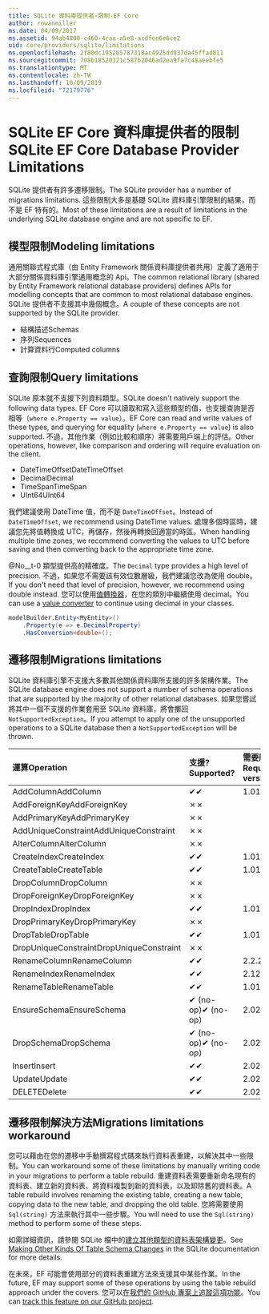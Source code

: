 ```yaml
---
title: SQLite 資料庫提供者-限制-EF Core
author: rowanmiller
ms.date: 04/09/2017
ms.assetid: 94ab4800-c460-4caa-a5e8-acdfee6e6ce2
uid: core/providers/sqlite/limitations
ms.openlocfilehash: 2f80dc195265787318ac4925dd937da45ffad011
ms.sourcegitcommit: 708b18520321c587b2046ad2ea9fa7c48aeebfe5
ms.translationtype: MT
ms.contentlocale: zh-TW
ms.lasthandoff: 10/09/2019
ms.locfileid: "72179776"
---
```

# <a name="sqlite-ef-core-database-provider-limitations"></a><span data-ttu-id="18481-102">SQLite EF Core 資料庫提供者的限制</span><span class="sxs-lookup"><span data-stu-id="18481-102">SQLite EF Core Database Provider Limitations</span></span>

<span data-ttu-id="18481-103">SQLite 提供者有許多遷移限制。</span><span class="sxs-lookup"><span data-stu-id="18481-103">The SQLite provider has a number of migrations limitations.</span></span> <span data-ttu-id="18481-104">這些限制大多是基礎 SQLite 資料庫引擎限制的結果，而不是 EF 特有的。</span><span class="sxs-lookup"><span data-stu-id="18481-104">Most of these limitations are a result of limitations in the underlying SQLite database engine and are not specific to EF.</span></span>

## <a name="modeling-limitations"></a><span data-ttu-id="18481-105">模型限制</span><span class="sxs-lookup"><span data-stu-id="18481-105">Modeling limitations</span></span>

<span data-ttu-id="18481-106">通用關聯式程式庫（由 Entity Framework 關係資料庫提供者共用）定義了適用于大部分關係資料庫引擎通用概念的 Api。</span><span class="sxs-lookup"><span data-stu-id="18481-106">The common relational library (shared by Entity Framework relational database providers) defines APIs for modelling concepts that are common to most relational database engines.</span></span> <span data-ttu-id="18481-107">SQLite 提供者不支援其中幾個概念。</span><span class="sxs-lookup"><span data-stu-id="18481-107">A couple of these concepts are not supported by the SQLite provider.</span></span>

* <span data-ttu-id="18481-108">結構描述</span><span class="sxs-lookup"><span data-stu-id="18481-108">Schemas</span></span>
* <span data-ttu-id="18481-109">序列</span><span class="sxs-lookup"><span data-stu-id="18481-109">Sequences</span></span>
* <span data-ttu-id="18481-110">計算資料行</span><span class="sxs-lookup"><span data-stu-id="18481-110">Computed columns</span></span>

## <a name="query-limitations"></a><span data-ttu-id="18481-111">查詢限制</span><span class="sxs-lookup"><span data-stu-id="18481-111">Query limitations</span></span>

<span data-ttu-id="18481-112">SQLite 原本就不支援下列資料類型。</span><span class="sxs-lookup"><span data-stu-id="18481-112">SQLite doesn't natively support the following data types.</span></span> <span data-ttu-id="18481-113">EF Core 可以讀取和寫入這些類型的值，也支援查詢是否相等（`where e.Property == value`）。</span><span class="sxs-lookup"><span data-stu-id="18481-113">EF Core can read and write values of these types, and querying for equality (`where e.Property == value`) is also supported.</span></span> <span data-ttu-id="18481-114">不過，其他作業（例如比較和順序）將需要用戶端上的評估。</span><span class="sxs-lookup"><span data-stu-id="18481-114">Other operations, however, like comparison and ordering will require evaluation on the client.</span></span>

* <span data-ttu-id="18481-115">DateTimeOffset</span><span class="sxs-lookup"><span data-stu-id="18481-115">DateTimeOffset</span></span>
* <span data-ttu-id="18481-116">Decimal</span><span class="sxs-lookup"><span data-stu-id="18481-116">Decimal</span></span>
* <span data-ttu-id="18481-117">TimeSpan</span><span class="sxs-lookup"><span data-stu-id="18481-117">TimeSpan</span></span>
* <span data-ttu-id="18481-118">UInt64</span><span class="sxs-lookup"><span data-stu-id="18481-118">UInt64</span></span>

<span data-ttu-id="18481-119">我們建議使用 DateTime 值，而不是 `DateTimeOffset`。</span><span class="sxs-lookup"><span data-stu-id="18481-119">Instead of `DateTimeOffset`, we recommend using DateTime values.</span></span> <span data-ttu-id="18481-120">處理多個時區時，建議您先將值轉換成 UTC，再儲存，然後再轉換回適當的時區。</span><span class="sxs-lookup"><span data-stu-id="18481-120">When handling multiple time zones, we recommend converting the values to UTC before saving and then converting back to the appropriate time zone.</span></span>

<span data-ttu-id="18481-121">@No__t-0 類型提供高的精確度。</span><span class="sxs-lookup"><span data-stu-id="18481-121">The `Decimal` type provides a high level of precision.</span></span> <span data-ttu-id="18481-122">不過，如果您不需要該有效位數層級，我們建議您改為使用 double。</span><span class="sxs-lookup"><span data-stu-id="18481-122">If you don't need that level of precision, however, we recommend using double instead.</span></span> <span data-ttu-id="18481-123">您可以使用[值轉換器](../../modeling/value-conversions.md)，在您的類別中繼續使用 decimal。</span><span class="sxs-lookup"><span data-stu-id="18481-123">You can use a [value converter](../../modeling/value-conversions.md) to continue using decimal in your classes.</span></span>

``` csharp
modelBuilder.Entity<MyEntity>()
    .Property(e => e.DecimalProperty)
    .HasConversion<double>();
```

## <a name="migrations-limitations"></a><span data-ttu-id="18481-124">遷移限制</span><span class="sxs-lookup"><span data-stu-id="18481-124">Migrations limitations</span></span>

<span data-ttu-id="18481-125">SQLite 資料庫引擎不支援大多數其他關係資料庫所支援的許多架構作業。</span><span class="sxs-lookup"><span data-stu-id="18481-125">The SQLite database engine does not support a number of schema operations that are supported by the majority of other relational databases.</span></span> <span data-ttu-id="18481-126">如果您嘗試將其中一個不支援的作業套用至 SQLite 資料庫，將會擲回 `NotSupportedException`。</span><span class="sxs-lookup"><span data-stu-id="18481-126">If you attempt to apply one of the unsupported operations to a SQLite database then a `NotSupportedException` will be thrown.</span></span>

| <span data-ttu-id="18481-127">運算</span><span class="sxs-lookup"><span data-stu-id="18481-127">Operation</span></span>            | <span data-ttu-id="18481-128">支援?</span><span class="sxs-lookup"><span data-stu-id="18481-128">Supported?</span></span> | <span data-ttu-id="18481-129">需要版本</span><span class="sxs-lookup"><span data-stu-id="18481-129">Requires version</span></span> |
|:---------------------|:-----------|:-----------------|
| <span data-ttu-id="18481-130">AddColumn</span><span class="sxs-lookup"><span data-stu-id="18481-130">AddColumn</span></span>            | <span data-ttu-id="18481-131">✔</span><span class="sxs-lookup"><span data-stu-id="18481-131">✔</span></span>          | <span data-ttu-id="18481-132">1.0</span><span class="sxs-lookup"><span data-stu-id="18481-132">1.0</span></span>              |
| <span data-ttu-id="18481-133">AddForeignKey</span><span class="sxs-lookup"><span data-stu-id="18481-133">AddForeignKey</span></span>        | <span data-ttu-id="18481-134">✗</span><span class="sxs-lookup"><span data-stu-id="18481-134">✗</span></span>          |                  |
| <span data-ttu-id="18481-135">AddPrimaryKey</span><span class="sxs-lookup"><span data-stu-id="18481-135">AddPrimaryKey</span></span>        | <span data-ttu-id="18481-136">✗</span><span class="sxs-lookup"><span data-stu-id="18481-136">✗</span></span>          |                  |
| <span data-ttu-id="18481-137">AddUniqueConstraint</span><span class="sxs-lookup"><span data-stu-id="18481-137">AddUniqueConstraint</span></span>  | <span data-ttu-id="18481-138">✗</span><span class="sxs-lookup"><span data-stu-id="18481-138">✗</span></span>          |                  |
| <span data-ttu-id="18481-139">AlterColumn</span><span class="sxs-lookup"><span data-stu-id="18481-139">AlterColumn</span></span>          | <span data-ttu-id="18481-140">✗</span><span class="sxs-lookup"><span data-stu-id="18481-140">✗</span></span>          |                  |
| <span data-ttu-id="18481-141">CreateIndex</span><span class="sxs-lookup"><span data-stu-id="18481-141">CreateIndex</span></span>          | <span data-ttu-id="18481-142">✔</span><span class="sxs-lookup"><span data-stu-id="18481-142">✔</span></span>          | <span data-ttu-id="18481-143">1.0</span><span class="sxs-lookup"><span data-stu-id="18481-143">1.0</span></span>              |
| <span data-ttu-id="18481-144">CreateTable</span><span class="sxs-lookup"><span data-stu-id="18481-144">CreateTable</span></span>          | <span data-ttu-id="18481-145">✔</span><span class="sxs-lookup"><span data-stu-id="18481-145">✔</span></span>          | <span data-ttu-id="18481-146">1.0</span><span class="sxs-lookup"><span data-stu-id="18481-146">1.0</span></span>              |
| <span data-ttu-id="18481-147">DropColumn</span><span class="sxs-lookup"><span data-stu-id="18481-147">DropColumn</span></span>           | <span data-ttu-id="18481-148">✗</span><span class="sxs-lookup"><span data-stu-id="18481-148">✗</span></span>          |                  |
| <span data-ttu-id="18481-149">DropForeignKey</span><span class="sxs-lookup"><span data-stu-id="18481-149">DropForeignKey</span></span>       | <span data-ttu-id="18481-150">✗</span><span class="sxs-lookup"><span data-stu-id="18481-150">✗</span></span>          |                  |
| <span data-ttu-id="18481-151">DropIndex</span><span class="sxs-lookup"><span data-stu-id="18481-151">DropIndex</span></span>            | <span data-ttu-id="18481-152">✔</span><span class="sxs-lookup"><span data-stu-id="18481-152">✔</span></span>          | <span data-ttu-id="18481-153">1.0</span><span class="sxs-lookup"><span data-stu-id="18481-153">1.0</span></span>              |
| <span data-ttu-id="18481-154">DropPrimaryKey</span><span class="sxs-lookup"><span data-stu-id="18481-154">DropPrimaryKey</span></span>       | <span data-ttu-id="18481-155">✗</span><span class="sxs-lookup"><span data-stu-id="18481-155">✗</span></span>          |                  |
| <span data-ttu-id="18481-156">DropTable</span><span class="sxs-lookup"><span data-stu-id="18481-156">DropTable</span></span>            | <span data-ttu-id="18481-157">✔</span><span class="sxs-lookup"><span data-stu-id="18481-157">✔</span></span>          | <span data-ttu-id="18481-158">1.0</span><span class="sxs-lookup"><span data-stu-id="18481-158">1.0</span></span>              |
| <span data-ttu-id="18481-159">DropUniqueConstraint</span><span class="sxs-lookup"><span data-stu-id="18481-159">DropUniqueConstraint</span></span> | <span data-ttu-id="18481-160">✗</span><span class="sxs-lookup"><span data-stu-id="18481-160">✗</span></span>          |                  |
| <span data-ttu-id="18481-161">RenameColumn</span><span class="sxs-lookup"><span data-stu-id="18481-161">RenameColumn</span></span>         | <span data-ttu-id="18481-162">✔</span><span class="sxs-lookup"><span data-stu-id="18481-162">✔</span></span>          | <span data-ttu-id="18481-163">2.2.2</span><span class="sxs-lookup"><span data-stu-id="18481-163">2.2.2</span></span>            |
| <span data-ttu-id="18481-164">RenameIndex</span><span class="sxs-lookup"><span data-stu-id="18481-164">RenameIndex</span></span>          | <span data-ttu-id="18481-165">✔</span><span class="sxs-lookup"><span data-stu-id="18481-165">✔</span></span>          | <span data-ttu-id="18481-166">2.1</span><span class="sxs-lookup"><span data-stu-id="18481-166">2.1</span></span>              |
| <span data-ttu-id="18481-167">RenameTable</span><span class="sxs-lookup"><span data-stu-id="18481-167">RenameTable</span></span>          | <span data-ttu-id="18481-168">✔</span><span class="sxs-lookup"><span data-stu-id="18481-168">✔</span></span>          | <span data-ttu-id="18481-169">1.0</span><span class="sxs-lookup"><span data-stu-id="18481-169">1.0</span></span>              |
| <span data-ttu-id="18481-170">EnsureSchema</span><span class="sxs-lookup"><span data-stu-id="18481-170">EnsureSchema</span></span>         | <span data-ttu-id="18481-171">✔ (no-op)</span><span class="sxs-lookup"><span data-stu-id="18481-171">✔ (no-op)</span></span>  | <span data-ttu-id="18481-172">2.0</span><span class="sxs-lookup"><span data-stu-id="18481-172">2.0</span></span>              |
| <span data-ttu-id="18481-173">DropSchema</span><span class="sxs-lookup"><span data-stu-id="18481-173">DropSchema</span></span>           | <span data-ttu-id="18481-174">✔ (no-op)</span><span class="sxs-lookup"><span data-stu-id="18481-174">✔ (no-op)</span></span>  | <span data-ttu-id="18481-175">2.0</span><span class="sxs-lookup"><span data-stu-id="18481-175">2.0</span></span>              |
| <span data-ttu-id="18481-176">Insert</span><span class="sxs-lookup"><span data-stu-id="18481-176">Insert</span></span>               | <span data-ttu-id="18481-177">✔</span><span class="sxs-lookup"><span data-stu-id="18481-177">✔</span></span>          | <span data-ttu-id="18481-178">2.0</span><span class="sxs-lookup"><span data-stu-id="18481-178">2.0</span></span>              |
| <span data-ttu-id="18481-179">Update</span><span class="sxs-lookup"><span data-stu-id="18481-179">Update</span></span>               | <span data-ttu-id="18481-180">✔</span><span class="sxs-lookup"><span data-stu-id="18481-180">✔</span></span>          | <span data-ttu-id="18481-181">2.0</span><span class="sxs-lookup"><span data-stu-id="18481-181">2.0</span></span>              |
| <span data-ttu-id="18481-182">DELETE</span><span class="sxs-lookup"><span data-stu-id="18481-182">Delete</span></span>               | <span data-ttu-id="18481-183">✔</span><span class="sxs-lookup"><span data-stu-id="18481-183">✔</span></span>          | <span data-ttu-id="18481-184">2.0</span><span class="sxs-lookup"><span data-stu-id="18481-184">2.0</span></span>              |

## <a name="migrations-limitations-workaround"></a><span data-ttu-id="18481-185">遷移限制解決方法</span><span class="sxs-lookup"><span data-stu-id="18481-185">Migrations limitations workaround</span></span>

<span data-ttu-id="18481-186">您可以藉由在您的遷移中手動撰寫程式碼來執行資料表重建，以解決其中一些限制。</span><span class="sxs-lookup"><span data-stu-id="18481-186">You can workaround some of these limitations by manually writing code in your migrations to perform a table rebuild.</span></span> <span data-ttu-id="18481-187">重建資料表需要重新命名現有的資料表、建立新的資料表、將資料複製到新的資料表，以及卸除舊的資料表。</span><span class="sxs-lookup"><span data-stu-id="18481-187">A table rebuild involves renaming the existing table, creating a new table, copying data to the new table, and dropping the old table.</span></span> <span data-ttu-id="18481-188">您將需要使用 `Sql(string)` 方法來執行其中一些步驟。</span><span class="sxs-lookup"><span data-stu-id="18481-188">You will need to use the `Sql(string)` method to perform some of these steps.</span></span>

<span data-ttu-id="18481-189">如需詳細資訊，請參閱 SQLite 檔中的[建立其他類型的資料表架構變更](https://sqlite.org/lang_altertable.html#otheralter)。</span><span class="sxs-lookup"><span data-stu-id="18481-189">See [Making Other Kinds Of Table Schema Changes](https://sqlite.org/lang_altertable.html#otheralter) in the SQLite documentation for more details.</span></span>

<span data-ttu-id="18481-190">在未來，EF 可能會使用部分的資料表重建方法來支援其中某些作業。</span><span class="sxs-lookup"><span data-stu-id="18481-190">In the future, EF may support some of these operations by using the table rebuild approach under the covers.</span></span> <span data-ttu-id="18481-191">您可以[在我們的 GitHub 專案上追蹤這項功能](https://github.com/aspnet/EntityFrameworkCore/issues/329)。</span><span class="sxs-lookup"><span data-stu-id="18481-191">You can [track this feature on our GitHub project](https://github.com/aspnet/EntityFrameworkCore/issues/329).</span></span>
